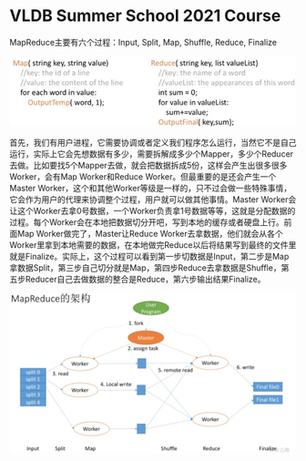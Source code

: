 # VLDB Summer School 2021 Course

MapReduce主要有六个过程：Input, Split, Map, Shuffle, Reduce, Finalize

![伪代码](map-reduce-code.jpg "mapreduce伪代码")

首先，我们有用户进程，它需要协调或者定义我们程序怎么运行，当然它不是自己运行，实际上它会先想数据有多少，需要拆解成多少个Mapper，多少个Reducer去做。比如要找5个Mapper去做，就会把数据拆成5份，这样会产生出很多很多Worker，会有Map Worker和Reduce Worker。但最重要的是还会产生一个Master Worker，这个和其他Worker等级是一样的，只不过会做一些特殊事情，它会作为用户的代理来协调整个过程，用户就可以做其他事情。Master Worker会让这个Worker去拿0号数据，一个Worker负责拿1号数据等等，这就是分配数据的过程。每个Worker会在本地把数据切分开吧，写到本地的缓存或者硬盘上行。前面Map Worker做完了，Master让Reduce Worker去拿数据，他们就会从各个Worker里拿到本地需要的数据，在本地做完Reduce以后将结果写到最终的文件里就是Finalize。实际上，这个过程可以看到第一步切数据是Input，第二步是Map拿数据Split，第三步自己切分就是Map，第四步Reduce去拿数据是Shuffle，第五步Reducer自己去做数据的整合是Reduce，第六步输出结果Finalize。

![伪代码](structure.jpg "mapreduce架构")
